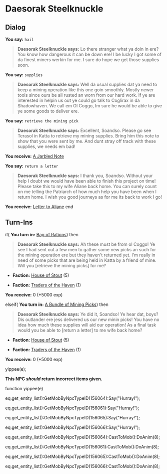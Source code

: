 # Daesorak Steelknuckle


## Dialog

**You say:** `hail`



>**Daesorak Steelknuckle says:** Lo there stranger what ya doin in ere? You know how dangerous it can be down ere! I be lucky I got some of da finest miners werkin for me. I sure do hope we get those supplies soon.

**You say:** `supplies`



>**Daesorak Steelknuckle says:** Well da usual supplies dat ya need to keep a mining operation like this one goin smoothly. Mostly newer tools since ours be all rusted an worn from our hard work. If ye are interested in helpin us out ye could go talk to Coglirax in da Shadowhaven. We call em Ol Coggo, Im sure he would be able to give ye some goods to deliver ere.

**You say:** `retrieve the mining pick`



>**Daesorak Steelknuckle says:** Excellent, Soandso. Please go see Terasol in Katta to retrieve my mining supplies. Bring him this note to show that you were sent by me. And dunt stray off track with these supplies, we needs em bad!


**You receive:**  [A Jarbled Note](/item/4754)

**You say:** `return a letter`



>**Daesorak Steelknuckle says:** I thank you, Soandso. Without your help I doubt we would have been able to finish this project on time! Please take this to my wife Aliane back home. You can surely count on me telling the Patriarch of how much help you have been when I return home. I wish you good journeys as for me its back to work I go!


**You receive:**  [Letter to Aliane](/item/4756)
end

## Turn-Ins





if( **You turn in:** [Bag of Rations](/item/4747)) then


>**Daesorak Steelknuckle says:** Ah these must be from ol Coggo! Ye see I had sent out a few men to gather some new picks an such for the mining operation ere but they haven't returned yet. I'm really in need of some picks that are being held in Katta by a friend of mine. Will you [retrieve the mining picks] for me?


* __Faction:__ [House of Stout](/faction/1512) (5)


* __Faction:__ [Traders of the Haven](/faction/1508) (1)


 **You receive:** 0 (+5000 exp)

elseif( **You turn in:** [A Bundle of Mining Picks](/item/4755)) then


>**Daesorak Steelknuckle says:** Ye did it, Soandso! Ye hear dat, boys? Dis outlander ere jess delivered us our new minin picks! You have no idea how much these supplies will aid our operation! As a final task would you be able to [return a letter] to me wife back home?


* __Faction:__ [House of Stout](/faction/1512) (5)


* __Faction:__ [Traders of the Haven](/faction/1508) (1)


 **You receive:** 0 (+5000 exp)


yippee(e);

**This NPC *should* return incorrect items given.**

function yippee(e)

eq.get_entity_list():GetMobByNpcTypeID(156064):Say("Hurray!");

eq.get_entity_list():GetMobByNpcTypeID(156061):Say("Hurray!");

eq.get_entity_list():GetMobByNpcTypeID(156065):Say("Hurray!");

eq.get_entity_list():GetMobByNpcTypeID(156066):Say("Hurray!");

eq.get_entity_list():GetMobByNpcTypeID(156064):CastToMob():DoAnim(8);

eq.get_entity_list():GetMobByNpcTypeID(156061):CastToMob():DoAnim(8);

eq.get_entity_list():GetMobByNpcTypeID(156065):CastToMob():DoAnim(8);

eq.get_entity_list():GetMobByNpcTypeID(156066):CastToMob():DoAnim(8);